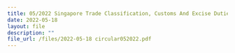 ```yaml
---
title: 05/2022 Singapore Trade Classification, Customs And Excise Duties (STCCED) 2022
date: 2022-05-18
layout: file
description: ""
file_url: /files/2022-05-18 circular052022.pdf
---
```

